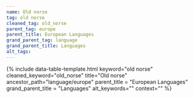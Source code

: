 ```yaml
---
name: Old norse
tag: old norse
cleaned_tag: old_norse
parent_tag: europe
parent_title: European Languages
grand_parent_tag: language
grand_parent_title: Languages
alt_tags: 
---
```


{% include data-table-template.html 
  keyword="old norse" 
  cleaned_keyword="old_norse" 
  title="Old norse"
  ancestor_path="language/europe" 
  parent_title = "European Languages"
  grand_parent_title = "Languages"
  alt_keywords=""
  context=""
%}

